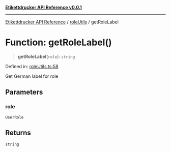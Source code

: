 [**Etikettdrucker API Reference v0.0.1**](../../README.md)

***

[Etikettdrucker API Reference](../../modules.md) / [roleUtils](../README.md) / getRoleLabel

# Function: getRoleLabel()

> **getRoleLabel**(`role`): `string`

Defined in: [roleUtils.ts:58](https://github.com/JayeshKakkad-Rotoclear/Etikettdruck/blob/main/src/lib/roleUtils.ts#L58)

Get German label for role

## Parameters

### role

`UserRole`

## Returns

`string`
